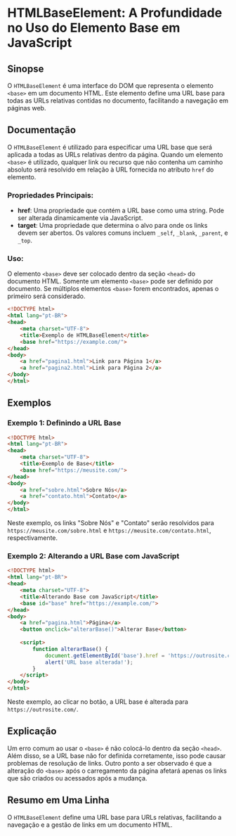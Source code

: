 <!--
Meta Description: # HTMLBaseElement: A Profundidade no Uso do Elemento Base em JavaScript ## Sinopse O `HTMLBaseElement` é uma interface do DOM que representa o element...
Meta Keywords: base, html, href, url, com
-->

# HTMLBaseElement: A Profundidade no Uso do Elemento Base em JavaScript

## Sinopse
O `HTMLBaseElement` é uma interface do DOM que representa o elemento `<base>` em um documento HTML. Este elemento define uma URL base para todas as URLs relativas contidas no documento, facilitando a navegação em páginas web.

## Documentação
O `HTMLBaseElement` é utilizado para especificar uma URL base que será aplicada a todas as URLs relativas dentro da página. Quando um elemento `<base>` é utilizado, qualquer link ou recurso que não contenha um caminho absoluto será resolvido em relação à URL fornecida no atributo `href` do elemento.

### Propriedades Principais:
- **href**: Uma propriedade que contém a URL base como uma string. Pode ser alterada dinamicamente via JavaScript.
- **target**: Uma propriedade que determina o alvo para onde os links devem ser abertos. Os valores comuns incluem `_self`, `_blank`, `_parent`, e `_top`.

### Uso:
O elemento `<base>` deve ser colocado dentro da seção `<head>` do documento HTML. Somente um elemento `<base>` pode ser definido por documento. Se múltiplos elementos `<base>` forem encontrados, apenas o primeiro será considerado.

```html
<!DOCTYPE html>
<html lang="pt-BR">
<head>
    <meta charset="UTF-8">
    <title>Exemplo de HTMLBaseElement</title>
    <base href="https://example.com/">
</head>
<body>
    <a href="pagina1.html">Link para Página 1</a>
    <a href="pagina2.html">Link para Página 2</a>
</body>
</html>
```

## Exemplos
### Exemplo 1: Definindo a URL Base
```html
<!DOCTYPE html>
<html lang="pt-BR">
<head>
    <meta charset="UTF-8">
    <title>Exemplo de Base</title>
    <base href="https://meusite.com/">
</head>
<body>
    <a href="sobre.html">Sobre Nós</a>
    <a href="contato.html">Contato</a>
</body>
</html>
```
Neste exemplo, os links "Sobre Nós" e "Contato" serão resolvidos para `https://meusite.com/sobre.html` e `https://meusite.com/contato.html`, respectivamente.

### Exemplo 2: Alterando a URL Base com JavaScript
```html
<!DOCTYPE html>
<html lang="pt-BR">
<head>
    <meta charset="UTF-8">
    <title>Alterando Base com JavaScript</title>
    <base id="base" href="https://example.com/">
</head>
<body>
    <a href="pagina.html">Página</a>
    <button onclick="alterarBase()">Alterar Base</button>
    
    <script>
        function alterarBase() {
            document.getElementById('base').href = 'https://outrosite.com/';
            alert('URL base alterada!');
        }
    </script>
</body>
</html>
```
Neste exemplo, ao clicar no botão, a URL base é alterada para `https://outrosite.com/`.

## Explicação
Um erro comum ao usar o `<base>` é não colocá-lo dentro da seção `<head>`. Além disso, se a URL base não for definida corretamente, isso pode causar problemas de resolução de links. Outro ponto a ser observado é que a alteração do `<base>` após o carregamento da página afetará apenas os links que são criados ou acessados após a mudança.

## Resumo em Uma Linha
O `HTMLBaseElement` define uma URL base para URLs relativas, facilitando a navegação e a gestão de links em um documento HTML.